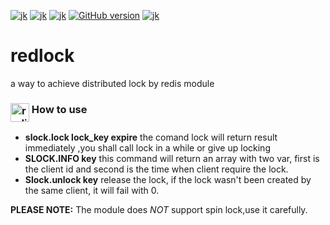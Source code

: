 [![jk](https://img.shields.io/github/stars/wujunwei/redlock?color=blue)](https://github.com/wujunwei/redlock)
[![jk](https://img.shields.io/github/watchers/wujunwei/redlock?color=green)](https://github.com/wujunwei/redlock)
[![jk](https://img.shields.io/github/forks/wujunwei/redlock?color=red)](https://github.com/wujunwei/redlock)
[![GitHub version](https://img.shields.io/github/release/picotera/redlock.svg?style=flat-square)](https://github.com/wujunwei/redlock/releases/latest)
[![jk](https://img.shields.io/badge/support_by-adam-C70039.svg?style=flat-square)]()

# redlock
a way to achieve  distributed lock by redis module


<h3> <img src="https://upload.wikimedia.org/wikipedia/en/6/6b/Redis_Logo.svg" alt="redis" height="30" align="top"/> How to use</h3>


* **slock.lock lock_key expire**
 the comand lock will return result immediately ,you shall call lock in a while or give up locking
* **SLOCK.INFO  key**
 this command will return an array with two var, first is the client id and second is the time when client require the lock.
* **Slock.unlock key**
release the lock, if the lock wasn't been created by the same client, it will fail with 0.


**PLEASE NOTE:** The module does *NOT* support spin lock,use it carefully.
